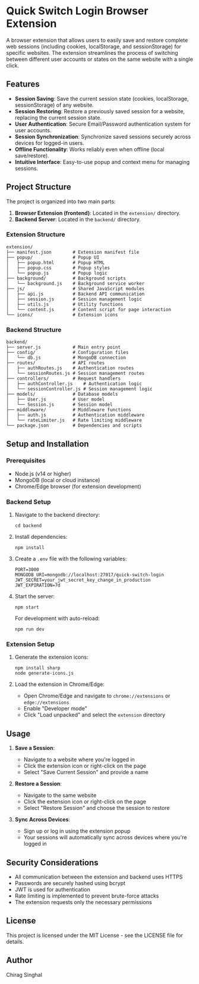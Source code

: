 # Quick Switch Login Browser Extension

A browser extension that allows users to easily save and restore complete web sessions (including cookies, localStorage, and sessionStorage) for specific websites. The extension streamlines the process of switching between different user accounts or states on the same website with a single click.

## Features

- **Session Saving**: Save the current session state (cookies, localStorage, sessionStorage) of any website.
- **Session Restoring**: Restore a previously saved session for a website, replacing the current session state.
- **User Authentication**: Secure Email/Password authentication system for user accounts.
- **Session Synchronization**: Synchronize saved sessions securely across devices for logged-in users.
- **Offline Functionality**: Works reliably even when offline (local save/restore).
- **Intuitive Interface**: Easy-to-use popup and context menu for managing sessions.

## Project Structure

The project is organized into two main parts:

1. **Browser Extension (frontend)**: Located in the `extension/` directory.
2. **Backend Server**: Located in the `backend/` directory.

### Extension Structure

```
extension/
├── manifest.json        # Extension manifest file
├── popup/               # Popup UI
│   ├── popup.html       # Popup HTML
│   ├── popup.css        # Popup styles
│   └── popup.js         # Popup logic
├── background/          # Background scripts
│   └── background.js    # Background service worker
├── js/                  # Shared JavaScript modules
│   ├── api.js           # Backend API communication
│   ├── session.js       # Session management logic
│   ├── utils.js         # Utility functions
│   └── content.js       # Content script for page interaction
└── icons/               # Extension icons
```

### Backend Structure

```
backend/
├── server.js            # Main entry point
├── config/              # Configuration files
│   └── db.js            # MongoDB connection
├── routes/              # API routes
│   ├── authRoutes.js    # Authentication routes
│   └── sessionRoutes.js # Session management routes
├── controllers/         # Request handlers
│   ├── authController.js    # Authentication logic
│   └── sessionController.js # Session management logic
├── models/              # Database models
│   ├── User.js          # User model
│   └── Session.js       # Session model
├── middleware/          # Middleware functions
│   ├── auth.js          # Authentication middleware
│   └── rateLimiter.js   # Rate limiting middleware
└── package.json         # Dependencies and scripts
```

## Setup and Installation

### Prerequisites

- Node.js (v14 or higher)
- MongoDB (local or cloud instance)
- Chrome/Edge browser (for extension development)

### Backend Setup

1. Navigate to the backend directory:
   ```
   cd backend
   ```

2. Install dependencies:
   ```
   npm install
   ```

3. Create a `.env` file with the following variables:
   ```
   PORT=3000
   MONGODB_URI=mongodb://localhost:27017/quick-switch-login
   JWT_SECRET=your_jwt_secret_key_change_in_production
   JWT_EXPIRATION=7d
   ```

4. Start the server:
   ```
   npm start
   ```
   
   For development with auto-reload:
   ```
   npm run dev
   ```

### Extension Setup

1. Generate the extension icons:
   ```
   npm install sharp
   node generate-icons.js
   ```

2. Load the extension in Chrome/Edge:
   - Open Chrome/Edge and navigate to `chrome://extensions` or `edge://extensions`
   - Enable "Developer mode"
   - Click "Load unpacked" and select the `extension` directory

## Usage

1. **Save a Session**:
   - Navigate to a website where you're logged in
   - Click the extension icon or right-click on the page
   - Select "Save Current Session" and provide a name

2. **Restore a Session**:
   - Navigate to the same website
   - Click the extension icon or right-click on the page
   - Select "Restore Session" and choose the session to restore

3. **Sync Across Devices**:
   - Sign up or log in using the extension popup
   - Your sessions will automatically sync across devices where you're logged in

## Security Considerations

- All communication between the extension and backend uses HTTPS
- Passwords are securely hashed using bcrypt
- JWT is used for authentication
- Rate limiting is implemented to prevent brute-force attacks
- The extension requests only the necessary permissions

## License

This project is licensed under the MIT License - see the LICENSE file for details.

## Author

Chirag Singhal
